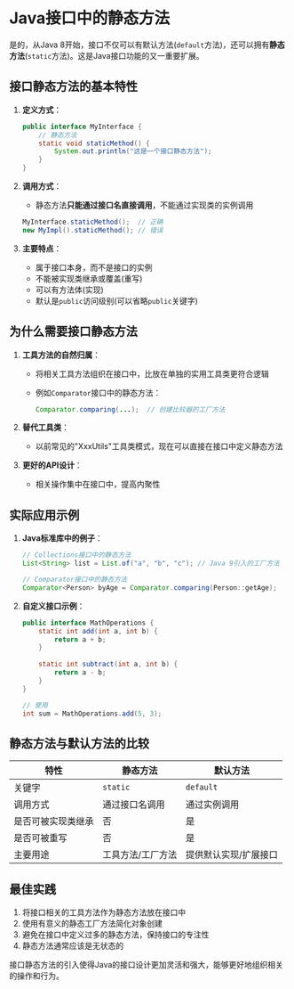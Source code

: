 # Java接口中的静态方法

是的，从Java 8开始，接口不仅可以有默认方法(`default`方法)，还可以拥有**静态方法**(`static`方法)。这是Java接口功能的又一重要扩展。

## 接口静态方法的基本特性

1. **定义方式**：
   ```java
   public interface MyInterface {
       // 静态方法
       static void staticMethod() {
           System.out.println("这是一个接口静态方法");
       }
   }
   ```

2. **调用方式**：
   - 静态方法**只能通过接口名直接调用**，不能通过实现类的实例调用
   ```java
   MyInterface.staticMethod();  // 正确
   new MyImpl().staticMethod(); // 错误
   ```

3. **主要特点**：
   - 属于接口本身，而不是接口的实例
   - 不能被实现类继承或覆盖(重写)
   - 可以有方法体(实现)
   - 默认是`public`访问级别(可以省略`public`关键字)

## 为什么需要接口静态方法

1. **工具方法的自然归属**：
   - 将相关工具方法组织在接口中，比放在单独的实用工具类更符合逻辑
   - 例如`Comparator`接口中的静态方法：

     ```java
     Comparator.comparing(...);  // 创建比较器的工厂方法
     ```

2. **替代工具类**：
   - 以前常见的"XxxUtils"工具类模式，现在可以直接在接口中定义静态方法

3. **更好的API设计**：
   - 相关操作集中在接口中，提高内聚性

## 实际应用示例

1. **Java标准库中的例子**：
   ```java
   // Collections接口中的静态方法
   List<String> list = List.of("a", "b", "c"); // Java 9引入的工厂方法
   
   // Comparator接口中的静态方法
   Comparator<Person> byAge = Comparator.comparing(Person::getAge);
   ```

2. **自定义接口示例**：
   ```java
   public interface MathOperations {
       static int add(int a, int b) {
           return a + b;
       }
       
       static int subtract(int a, int b) {
           return a - b;
       }
   }
   
   // 使用
   int sum = MathOperations.add(5, 3);
   ```

## 静态方法与默认方法的比较

| 特性                | 静态方法                     | 默认方法                     |
|---------------------|-----------------------------|-----------------------------|
| 关键字              | `static`                    | `default`                   |
| 调用方式            | 通过接口名调用              | 通过实例调用                |
| 是否可被实现类继承  | 否                          | 是                          |
| 是否可被重写        | 否                          | 是                          |
| 主要用途            | 工具方法/工厂方法           | 提供默认实现/扩展接口       |

## 最佳实践

1. 将接口相关的工具方法作为静态方法放在接口中
2. 使用有意义的静态工厂方法简化对象创建
3. 避免在接口中定义过多的静态方法，保持接口的专注性
4. 静态方法通常应该是无状态的

接口静态方法的引入使得Java的接口设计更加灵活和强大，能够更好地组织相关的操作和行为。